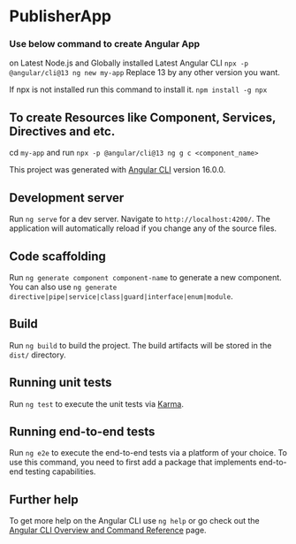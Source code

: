 # PublisherApp

### Use below command to create Angular App
on Latest Node.js and Globally installed Latest Angular CLI
`npx -p @angular/cli@13 ng new my-app`
Replace 13 by any other version you want. 

If npx is not installed run this command to install it. `npm install -g npx`

## To create Resources like Component, Services, Directives and etc.
cd `my-app` and run `npx -p @angular/cli@13 ng g c <component_name>`

This project was generated with [Angular CLI](https://github.com/angular/angular-cli) version 16.0.0.

## Development server

Run `ng serve` for a dev server. Navigate to `http://localhost:4200/`. The application will automatically reload if you change any of the source files.

## Code scaffolding

Run `ng generate component component-name` to generate a new component. You can also use `ng generate directive|pipe|service|class|guard|interface|enum|module`.

## Build

Run `ng build` to build the project. The build artifacts will be stored in the `dist/` directory.

## Running unit tests

Run `ng test` to execute the unit tests via [Karma](https://karma-runner.github.io).

## Running end-to-end tests

Run `ng e2e` to execute the end-to-end tests via a platform of your choice. To use this command, you need to first add a package that implements end-to-end testing capabilities.

## Further help

To get more help on the Angular CLI use `ng help` or go check out the [Angular CLI Overview and Command Reference](https://angular.io/cli) page.

